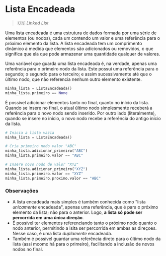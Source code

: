 # Lista Encadeada

> 🇺🇸 _Linked List_

Uma lista encadeada é uma estrutura de dados formada por uma série de elementos 
(ou nodos), cada um contendo um valor e uma referência para o próximo elemento da 
lista. A lista encadeada tem um comprimento dinâmico à medida que elementos são 
adicionados ou removidos, o que significa que ela que pode armazenar uma quantidade 
qualquer de valores. 

Uma variável que guarda uma lista encadeada é, na verdade, apenas uma referência para 
o primeiro nodo da lista. Este possui uma referência para o segundo; o segundo para o terceiro; e assim sucessivamente até que o último nodo, que não referencia nenhum outro elemento existente.

```python
minha_lista = ListaEncadeada()
minha_lista.primeiro == None
```

É possível adicionar elementos tanto no final, quanto no início da lista.
Quando se insere no final, o atual último nodo simplesmente receberá a referência para o novo nodo sendo inserido. Por outro lado (literalmente), quando se insere no início, o novo nodo recebe a referência do antigo início da lista.


```python
# Inicia a lista vazia
minha_lista = ListaEncadeada()

# Cria primeiro nodo valor "ABC"
minha_lista.adicionar_primeiro("ABC")
minha_lista.primeiro.valor == "ABC"

# Insere novo nodo de valor "XYZ"
minha_lista.adicionar_primeiro("XYZ")
minha_lista.primeiro.valor == "XYZ"
minha_lista.primeiro.proximo.valor == "ABC"
```

### Observações

* A lista encadeada mais simples é também conhecida como "lista _unicamente_ encadeada", apenas uma referência, que é para o próximo elemento da lista; não para o anterior. Logo, **a lista só pode ser percorrida em uma única direção**.
* É possível ter elementos referenciando tanto o próximo nodo quanto o nodo anterior, permitindo a lsita ser percorrida em ambas as direçoes. Nesse caso, é uma lista _duplamente_ encadeada.
* Também é possível guardar uma referência direto para o último nodo da lista (assi mcomo há para o primeiro), facilitando a inclusão de novos nodos no final.
